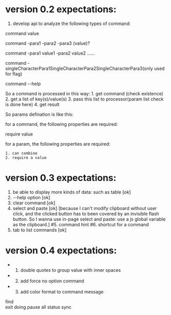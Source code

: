 version 0.2 expectations: 
===

1. develop api to analyze the following types of command:

  command value
  
  command -para1 -para2 -para3 (value)?
  
  command -para1 value1 -para2 value2 ......
  
  command -singleCharacterPara1SingleCharacterPara2SingleCharacterPara3(only used for flag)
  
  command --help
  
  So a command is processed in this way:
    1. get command (check existence)
    2. get a list of key(s)/value(s)
    3. pass this list to processor(param list check is done here)
    4. get result


  So params defination is like this:
  
  for a command, the following properties are required:
  
  require value
  
  for a param, the following properties are required:

    1. can combine
    2. require a value


version 0.3 expectations:
===

1. be able to display more kinds of data: such as table [ok]
2. --help option [ok]
3. clear command [ok]
4. select and paste [ok] [because I can't modify clipboard without user click, and the clicked button has to been covered by an invisible flash button. So I wanna use in-page select and paste: use a js global variable as the clipboard.]
#5. command hint
#6. shortcut for a command
5. tab to list commands [ok]

version 0.4 expectations:
===

* 1. double quotes to group value with inner spaces
* 2. add force no option command
* 3. add color format to command message 

find   
exit   doing
pause
all
status
sync
